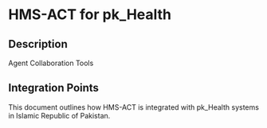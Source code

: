 # HMS-ACT for pk_Health

## Description

Agent Collaboration Tools

## Integration Points

This document outlines how HMS-ACT is integrated with pk_Health systems in Islamic Republic of Pakistan.
